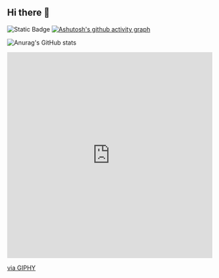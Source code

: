 ## Hi there 👋

![Static Badge](https://img.shields.io/badge/Shkibidi_Aboba-845bd5)
[![Ashutosh's github activity graph](https://github-readme-activity-graph.vercel.app/graph?username=Zennixxx&hide_border=true&hide_title=true&bg_color=0d1117&color=e7e4f1&line=845bd5&point=845bd5)](https://github.com/Zennixxx/github-readme-activity-graph)

![Anurag's GitHub stats](https://github-readme-stats.vercel.app/api?username=Zennixxx&show_icons=true&hide_border=true&bg_color=0d1117&text_color=e7e4f1&icon_color=d8d4e2&title_color=845bd5)

<iframe src="https://giphy.com/embed/KGhpQ5NMoWKQurlHwI" width="478" height="480" style="" frameBorder="0" class="giphy-embed" allowFullScreen></iframe><p><a href="https://giphy.com/gifs/tech-programming-backend-KGhpQ5NMoWKQurlHwI">via GIPHY</a></p>

